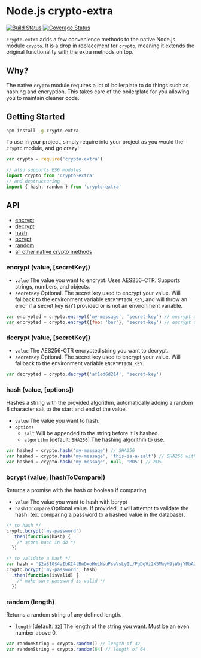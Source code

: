 # Node.js crypto-extra
[![Build Status](https://travis-ci.org/jsonmaur/node-crypto-extra.svg?branch=master)](https://travis-ci.org/jsonmaur/node-crypto-extra)
[![Coverage Status](https://coveralls.io/repos/github/jsonmaur/node-crypto-extra/badge.svg?branch=master)](https://coveralls.io/github/jsonmaur/node-crypto-extra?branch=master)

`crypto-extra` adds a few convenience methods to the native Node.js module `crypto`. It is a drop in replacement for `crypto`, meaning it extends the original functionality with the extra methods on top.

## Why?

The native `crypto` module requires a lot of boilerplate to do things such as hashing and encryption. This takes care of the boilerplate for you allowing you to maintain cleaner code.

## Getting Started

```bash
npm install -g crypto-extra
```

To use in your project, simply require into your project as you would the `crypto` module, and go crazy!

```javascript
var crypto = require('crypto-extra')

// also supports ES6 modules
import crypto from 'crypto-extra'
// and destructuring
import { hash, random } from 'crypto-extra'
```

## API

- [encrypt](#encrypt)
- [decrypt](#decrypt)
- [hash](#hash)
- [bcrypt](#bcrypt)
- [random](#random)
- [all other native crypto methods](https://nodejs.org/api/crypto.html)

<a name="encrypt"></a>
### encrypt (value, [secretKey])

- `value` The value you want to encrypt. Uses AES256-CTR. Supports strings, numbers, and objects.
- `secretKey` Optional. The secret key used to encrypt your value. Will fallback to the environment variable `ENCRYPTION_KEY`, and will throw an error if a secret key isn't provided or is not an environment variable.

```javascript
var encrypted = crypto.encrypt('my-message', 'secret-key') // encrypt a string
var encrypted = crypto.encrypt({foo: 'bar'}, 'secret-key') // encrypt an object
```

<a name="decrypt"></a>
### decrypt (value, [secretKey])

- `value` The AES256-CTR encrypted string you want to decrypt.
- `secretKey` Optional. The secret key used to encrypt your value. Will fallback to the environment variable `ENCRYPTION_KEY`.

```javascript
var decrypted = crypto.decrypt('af1ed6d214', 'secret-key')
```

<a name="hash"></a>
### hash (value, [options])

Hashes a string with the provided algorithm, automatically adding a random 8 character salt to the start and end of the value.

- `value` The value you want to hash.
- `options`
  - `salt` Will be appended to the string before it is hashed.
  - `algorithm` [default: `SHA256`] The hashing algorithm to use.

```javascript
var hashed = crypto.hash('my-message') // SHA256
var hashed = crypto.hash('my-message', 'this-is-a-salt') // SHA256 with salt
var hashed = crypto.hash('my-message', null, 'MD5') // MD5
```

<a name="bcrypt"></a>
### bcrypt (value, [hashToCompare])

Returns a promise with the hash or boolean if comparing.

- `value` The value you want to hash with bcrypt
- `hashToCompare` Optional value. If provided, it will attempt to validate the hash. (ex. comparing a password to a hashed value in the database).

```javascript
/* to hash */
crypto.bcrypt('my-password')
  .then(function(hash) {
    /* store hash in db */
  })

/* to validate a hash */
var hash = '$2a$10$4aIbKI4tBwDxoHeLMsuPseVsLyIL/PgDgVz2K5MwyM9jWbjYDbAZW'
crypto.bcrypt('my-password', hash)
  .then(function(isValid) {
    /* make sure password is valid */
  })
```

<a name="random"></a>
### random (length)

Returns a random string of any defined length.

- `length` [default: `32`] The length of the string you want. Must be an even number above 0.

```javascript
var randomString = crypto.random() // length of 32
var randomString = crypto.random(64) // length of 64
```
